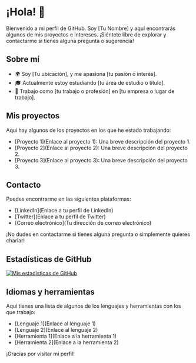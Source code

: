 # ¡Hola! 👋

Bienvenido a mi perfil de GitHub. Soy [Tu Nombre] y aquí encontrarás algunos de mis proyectos e intereses. ¡Siéntete libre de explorar y contactarme si tienes alguna pregunta o sugerencia!

## Sobre mí

- 🌍 Soy [Tu ubicación], y me apasiona [tu pasión o interés].
- 🎓 Actualmente estoy estudiando [tu área de estudio o título].
- 💼 Trabajo como [tu trabajo o profesión] en [tu empresa o lugar de trabajo].

## Mis proyectos

Aquí hay algunos de los proyectos en los que he estado trabajando:

- [Proyecto 1](Enlace al proyecto 1): Una breve descripción del proyecto 1.
- [Proyecto 2](Enlace al proyecto 2): Una breve descripción del proyecto 2.
- [Proyecto 3](Enlace al proyecto 3): Una breve descripción del proyecto 3.

## Contacto

Puedes encontrarme en las siguientes plataformas:

- [LinkedIn](Enlace a tu perfil de LinkedIn)
- [Twitter](Enlace a tu perfil de Twitter)
- [Correo electrónico](Tu dirección de correo electrónico)

¡No dudes en contactarme si tienes alguna pregunta o simplemente quieres charlar!

## Estadísticas de GitHub

[![Mis estadísticas de GitHub](https://github-readme-stats.vercel.app/api?username=GN0VA)](https://github.com/anuraghazra/github-readme-stats)

## Idiomas y herramientas

Aquí tienes una lista de algunos de los lenguajes y herramientas con los que trabajo:

- [Lenguaje 1](Enlace al lenguaje 1)
- [Lenguaje 2](Enlace al lenguaje 2)
- [Herramienta 1](Enlace a la herramienta 1)
- [Herramienta 2](Enlace a la herramienta 2)

¡Gracias por visitar mi perfil!
